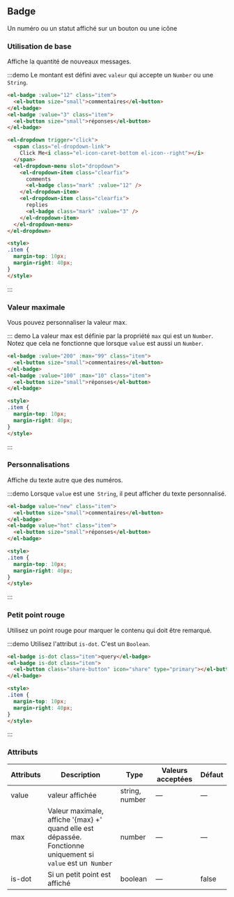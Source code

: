 ## Badge

Un numéro ou un statut affiché sur un bouton ou une icône

### Utilisation de base

Affiche la quantité de nouveaux messages.

:::demo Le montant est défini avec `valeur` qui accepte un `Number` ou une `String`.

```html
<el-badge :value="12" class="item">
  <el-button size="small">commentaires</el-button>
</el-badge>
<el-badge :value="3" class="item">
  <el-button size="small">réponses</el-button>
</el-badge>

<el-dropdown trigger="click">
  <span class="el-dropdown-link">
    Click Me<i class="el-icon-caret-bottom el-icon--right"></i>
  </span>
  <el-dropdown-menu slot="dropdown">
    <el-dropdown-item class="clearfix">
      comments
      <el-badge class="mark" :value="12" />
    </el-dropdown-item>
    <el-dropdown-item class="clearfix">
      replies
      <el-badge class="mark" :value="3" />
    </el-dropdown-item>
  </el-dropdown-menu>
</el-dropdown>

<style>
.item {
  margin-top: 10px;
  margin-right: 40px;
}
</style>
```
:::

### Valeur maximale

Vous pouvez personnaliser la valeur max.

::: demo La valeur max est définie par la propriété `max` qui est un `Number`. Notez que cela ne fonctionne que lorsque `value` est aussi un `Number`.

```html
<el-badge :value="200" :max="99" class="item">
  <el-button size="small">commentaires</el-button>
</el-badge>
<el-badge :value="100" :max="10" class="item">
  <el-button size="small">réponses</el-button>
</el-badge>

<style>
.item {
  margin-top: 10px;
  margin-right: 40px;
}
</style>
```
:::

### Personnalisations

Affiche du texte autre que des numéros.

:::demo Lorsque `value` est une` String`, il peut afficher du texte personnalisé.

```html
<el-badge value="new" class="item">
  <el-button size="small">commentaires</el-button>
</el-badge>
<el-badge value="hot" class="item">
  <el-button size="small">réponses</el-button>
</el-badge>

<style>
.item {
  margin-top: 10px;
  margin-right: 40px;
}
</style>
```
:::

### Petit point rouge

Utilisez un point rouge pour marquer le contenu qui doit être remarqué.

:::demo Utilisez l'attribut `is-dot`. C'est un `Boolean`.

```html
<el-badge is-dot class="item">query</el-badge>
<el-badge is-dot class="item">
  <el-button class="share-button" icon="share" type="primary"></el-button>
</el-badge>

<style>
.item {
  margin-top: 10px;
  margin-right: 40px;
}
</style>
```
:::

<style scoped>
  .share-button {
    width: 36px;
    padding: 10px;
  }

  .mark {
    margin-top: 8px;
    line-height: 1;
    float: right;
  }

  .clearfix {
    @utils-clearfix;
  }

  .item {
    margin-right: 40px;
  }
</style>

### Attributs
| Attributs          | Description            | Type            | Valeurs acceptées                 | Défaut   |
|-------------  |---------------- |---------------- |---------------------- |-------- |
| value          | valeur affichée      | string, number          |          —             |    —     |
| max          |  Valeur maximale, affiche '{max} +' quand elle est dépassée. Fonctionne uniquement si `value` est un` Number`   | number  |         —              |     —    |
| is-dot       | Si un petit point est affiché   | boolean  |  —  |  false |